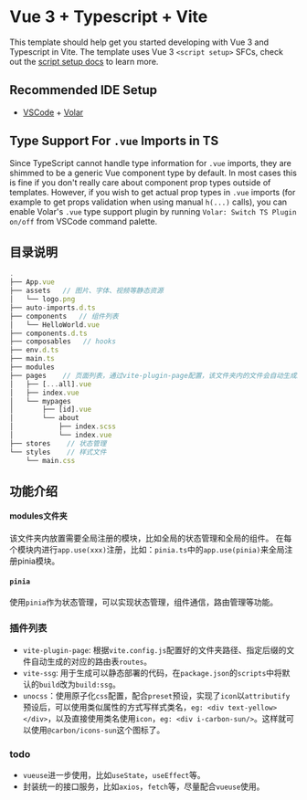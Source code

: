 # Vue 3 + Typescript + Vite

This template should help get you started developing with Vue 3 and Typescript in Vite. The template uses Vue 3 `<script setup>` SFCs, check out the [script setup docs](https://v3.vuejs.org/api/sfc-script-setup.html#sfc-script-setup) to learn more.

## Recommended IDE Setup

- [VSCode](https://code.visualstudio.com/) + [Volar](https://marketplace.visualstudio.com/items?itemName=johnsoncodehk.volar)

## Type Support For `.vue` Imports in TS

Since TypeScript cannot handle type information for `.vue` imports, they are shimmed to be a generic Vue component type by default. In most cases this is fine if you don't really care about component prop types outside of templates. However, if you wish to get actual prop types in `.vue` imports (for example to get props validation when using manual `h(...)` calls), you can enable Volar's `.vue` type support plugin by running `Volar: Switch TS Plugin on/off` from VSCode command palette.

## 目录说明
```ts
.
├── App.vue
├── assets   // 图片、字体、视频等静态资源
│   └── logo.png
├── auto-imports.d.ts
├── components   // 组件列表
│   └── HelloWorld.vue
├── components.d.ts
├── composables   // hooks
├── env.d.ts
├── main.ts
├── modules
├── pages    // 页面列表，通过vite-plugin-page配置，该文件夹内的文件会自动生成路由
│   ├── [...all].vue
│   ├── index.vue
│   └── mypages
│       ├── [id].vue
│       └── about
│           ├── index.scss
│           └── index.vue
├── stores    // 状态管理
└── styles    // 样式文件
    └── main.css
```

## 功能介绍
#### modules文件夹
该文件夹内放置需要全局注册的模块，比如全局的状态管理和全局的组件。
在每个模块内进行`app.use(xxx)`注册，比如：`pinia.ts`中的`app.use(pinia)`来全局注册pinia模块。

#### `pinia`
使用`pinia`作为状态管理，可以实现状态管理，组件通信，路由管理等功能。 

### 插件列表
 - `vite-plugin-page`: 根据`vite.config.js`配置好的文件夹路径、指定后缀的文件自动生成的对应的路由表`routes`。
 - `vite-ssg`: 用于生成可以静态部署的代码，在`package.json`的`scripts`中将默认的`build`改为`build:ssg`。
 - `unocss`：使用原子化`css`配置，配合`preset`预设，实现了`icon`以`attributify`预设后，可以使用类似属性的方式写样式类名，`eg: <div text-yellow></div>`，以及直接使用类名使用`icon`，`eg: <div i-carbon-sun/>`。这样就可以使用`@carbon/icons-sun`这个图标了。


### todo
- `vueuse`进一步使用，比如`useState`，`useEffect`等。
- 封装统一的接口服务，比如`axios`，`fetch`等，尽量配合`vueuse`使用。

